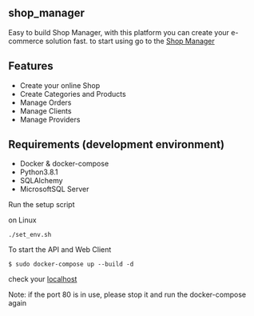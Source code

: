 shop_manager
------------

Easy to build Shop Manager, with this platform you can create your e-commerce solution fast.
to start using go to the [Shop Manager](https://github.com/Danucas)

Features
--------

- Create your online Shop
- Create Categories and Products
- Manage Orders
- Manage Clients
- Manage Providers

Requirements (development environment)
----------------------------------

- Docker & docker-compose
- Python3.8.1
- SQLAlchemy
- MicrosoftSQL Server


Run the setup script

on Linux

```
./set_env.sh
```

To start the API and Web Client

```
$ sudo docker-compose up --build -d
```

check your [localhost](http://localhost)

Note: if the port 80 is in use, please stop it and run the docker-compose again




